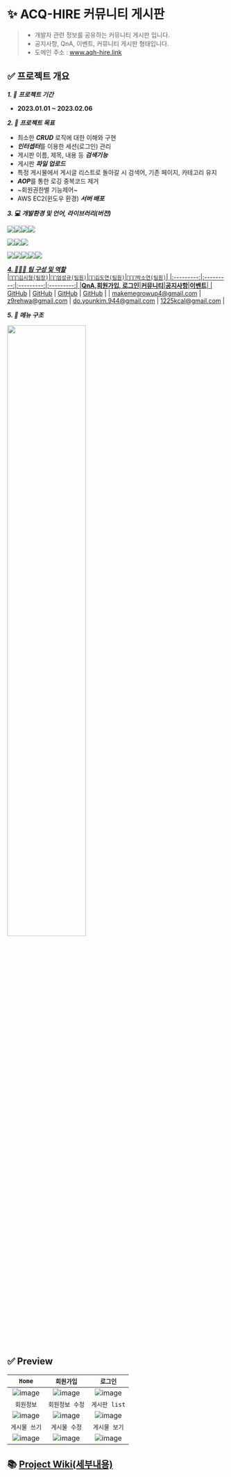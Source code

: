 # ✨ ACQ-HIRE 커뮤니티 게시판
> - 개발자 관련 정보를 공유하는 커뮤니티 게시판 입니다.   
> - 공지사항, QnA, 이벤트, 커뮤니티 게시판 형태입니다.   
> - 도메인 주소 : www.aqh-hire.link
## ✅ 프로젝트 개요

***1. 📅 프로젝트 기간***
 - **2023.01.01 ~ 2023.02.06**

***2. 🎯 프로젝트 목표***
 - 최소한 ***CRUD*** 로직에 대한 이해와 구현
 - ***인터셉터***를 이용한 세션(로그인) 관리
 - 게시판 이름, 제목, 내용 등 ***검색기능***
 - 게시판 ***파일 업로드***
 - 특정 게시물에서 게시글 리스트로 돌아갈 시 검색어, 기존 페이지, 카테고리 유지
 - ***AOP***를 통한 로깅 중복코드 제거
 - ~회원권한별 기능제어~
 - AWS EC2(윈도우 환경) ***서버 배포***
 
***3. 💻 개발환경 및 언어, 라이브러리(버전)***


<a href="https://www.java.com/ko/"><img src="https://img.shields.io/badge/Java(8)-007396?style=for-the-badge&logo=Java&logoColor=white"></a><a href="https://www.w3.org/"><img src="https://img.shields.io/badge/html-E34F26?style=for-the-badge&logo=html5&logoColor=white"></a><a href=
"https://www.w3.org/TR/CSS/"><img src="https://img.shields.io/badge/css-1572B6?style=for-the-badge&logo=css3&logoColor=white"></a><a href="https://developer.mozilla.org/ko/docs/Web/JavaScript"><img src="https://img.shields.io/badge/javascript-F7DF1E?style=for-the-badge&logo=javascript&logoColor=black"></a>

<a href="https://spring.io/"><img src="https://img.shields.io/badge/Spring(5.0.7)-6DB33F?style=for-the-badge&logo=Spring&logoColor=white"></a><a href="https://tomcat.apache.org/"><img src="https://img.shields.io/badge/apache tomcat(9.0.65)-F8DC75?style=for-the-badge&logo=apachetomcat&logoColor=black"></a><a href="https://www.mysql.com/"><img src="https://img.shields.io/badge/mysql(8.0.31)-4479A1?style=for-the-badge&logo=mysql&logoColor=white"></a>

<a href="https://jquery.com/"><img src="https://img.shields.io/badge/jquery(3.5.1)-0769AD?style=for-the-badge&logo=jquery&logoColor=white"></a><a href="https://getbootstrap.com/docs/4.5/getting-started/introduction/"><img src="https://img.shields.io/badge/bootstrap(4.5.3)-7952B3?style=for-the-badge&logo=bootstrap&logoColor=white"></a><a href="https://git-scm.com/"><img src="https://img.shields.io/badge/git-F05032?style=for-the-badge&logo=git&logoColor=white"></a><a href="https://github.com/"><img src="https://img.shields.io/badge/github-181717?style=for-the-badge&logo=github&logoColor=white"></a><a href="https://aws.amazon.com/ko/ec2/"><img src="https://img.shields.io/badge/AWS EC2(window)-FF9900?style=for-the-badge&logo=aws&logoColor=white">
 
***4. 🙍‍♂️🙍 팀 구성 및 역할***  
|`👨🏽‍💻김시형(팀장)`|`👨‍💻엄성규(팀원)`|`👩‍💻김도연(팀원)`|`👩🏻‍💻박소연(팀원)`|
|:---------:|:---------:|:---------:|:---------:|
|**QnA,회원가입, 로그인**|**커뮤니티**|**공지사항**|**이벤트**|
| [GitHub](https://github.com/makemegrowup) | [GitHub](https://github.com/Devesg) | [GitHub](https://github.com/kimdoyeon12) | [GitHub](https://github.com/ori52) |
| makemegrowup4@gmail.com | z9rehwa@gmail.com | do.younkim.944@gmail.com | 1225kcal@gmail.com |
  
***5. 📌 메뉴 구조***

<img src="https://user-images.githubusercontent.com/117618309/218298624-ed0266dc-5555-41b9-bdff-dad3596d0778.png" width="60%">   

## ✅ Preview
 
`Home`|`회원가입`|`로그인`|
:-------:|:-------:|:-------:|
![image](https://user-images.githubusercontent.com/117618309/218314186-57d880f0-c3e5-472e-8153-13b0503d77f1.png)|![image](https://user-images.githubusercontent.com/117618309/218315152-f36601be-c29b-4edf-822c-ef8f2762eca9.png)|![image](https://user-images.githubusercontent.com/117618309/218315194-b656c074-4953-497b-bebc-19f6ca12e072.png)|
`회원정보`|`회원정보 수정`|`게시판 list`|
![image](https://user-images.githubusercontent.com/117618309/218315248-85778e14-7c7c-4bf8-871d-8f6cb9cb5d9a.png)|![image](https://user-images.githubusercontent.com/117618309/218315282-db785206-b150-43e9-8029-da4050ee0291.png)|![image](https://user-images.githubusercontent.com/117618309/218315315-a3d16357-b6f4-4db1-98b9-edb29f4ab562.png)|
`게시물 쓰기`|`게시물 수정`|`게시물 보기`|
![image](https://user-images.githubusercontent.com/117618309/218315376-7069186f-901d-4b46-ac9f-7fa69d04df87.png)|![image](https://user-images.githubusercontent.com/117618309/218315430-040cf7e1-1006-49b9-91fb-f7792bd75c5e.png)|![image](https://user-images.githubusercontent.com/117618309/218315455-02ef1182-2163-43a4-a32b-985a9793c540.png)

## 📚 [Project Wiki(세부내용)](https://github.com/acqu-hire/AcquhireTeamPrj/wiki)




